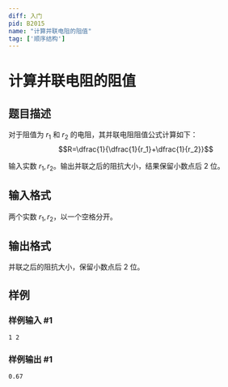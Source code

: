 ```yaml
---
diff: 入门
pid: B2015
name: "计算并联电阻的阻值"
tag: ['顺序结构']
---
```

# 计算并联电阻的阻值
## 题目描述

对于阻值为 $r_1$ 和 $r_2$ 的电阻，其并联电阻阻值公式计算如下：
$$R=\dfrac{1}{\dfrac{1}{r_1}+\dfrac{1}{r_2}}$$

输入实数 $r_1,r_2$。输出并联之后的阻抗大小，结果保留小数点后 $2$ 位。

## 输入格式

两个实数 $r_1,r_2$，以一个空格分开。

## 输出格式

并联之后的阻抗大小，保留小数点后 $2$ 位。

## 样例

### 样例输入 #1
```
1 2
```
### 样例输出 #1
```
0.67
```
